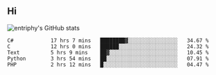 ## Hi
![entriphy's GitHub stats](https://github-readme-stats.vercel.app/api?username=entriphy&show_icons=true&title_color=2196F3&bg_color=212121&text_color=FAFAFA&hide_border=true)
<!--START_SECTION:waka-->

```text
C#            17 hrs 7 mins   ████████▓░░░░░░░░░░░░░░░░   34.67 %
C             12 hrs 0 mins   ██████░░░░░░░░░░░░░░░░░░░   24.32 %
Text          5 hrs 9 mins    ██▓░░░░░░░░░░░░░░░░░░░░░░   10.45 %
Python        3 hrs 54 mins   ██░░░░░░░░░░░░░░░░░░░░░░░   07.91 %
PHP           2 hrs 12 mins   █░░░░░░░░░░░░░░░░░░░░░░░░   04.47 %
```

<!--END_SECTION:waka-->
